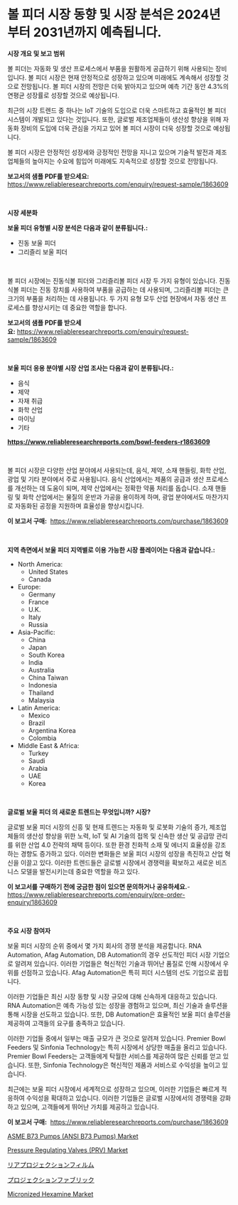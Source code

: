 <p><h1>볼 피더 시장 동향 및 시장 분석은 2024년부터 2031년까지 예측됩니다.</h1></p><p><strong>시장 개요 및 보고 범위</strong></p>
<p><p>볼 피더는 자동화 및 생산 프로세스에서 부품을 원활하게 공급하기 위해 사용되는 장비입니다. 볼 피더 시장은 현재 안정적으로 성장하고 있으며 미래에도 계속해서 성장할 것으로 전망됩니다. 볼 피더 시장의 전망은 더욱 밝아지고 있으며 예측 기간 동안 4.3%의 연평균 성장률로 성장할 것으로 예상됩니다. </p><p>최근의 시장 트렌드 중 하나는 IoT 기술의 도입으로 더욱 스마트하고 효율적인 볼 피더 시스템이 개발되고 있다는 것입니다. 또한, 글로벌 제조업체들이 생산성 향상을 위해 자동화 장비의 도입에 더욱 관심을 가지고 있어 볼 피더 시장이 더욱 성장할 것으로 예상됩니다.</p><p>볼 피더 시장은 안정적인 성장세와 긍정적인 전망을 지니고 있으며 기술적 발전과 제조업체들의 높아지는 수요에 힘입어 미래에도 지속적으로 성장할 것으로 전망됩니다.</p></p>
<p><strong>보고서의 샘플 PDF를 받으세요:</strong> <a href="https://www.reliableresearchreports.com/enquiry/request-sample/1863609">https://www.reliableresearchreports.com/enquiry/request-sample/1863609</a></p>
<p>&nbsp;</p>
<p><strong>시장 세분화</strong></p>
<p><strong>보울 피더 유형별 시장 분석은 다음과 같이 분류됩니다.:</strong></p>
<p><ul><li>진동 보울 피더</li><li>그리즐리 보울 피더</li></ul></p>
<p>&nbsp;</p>
<p><p>볼 피더 시장에는 진동식볼 피더와 그리즐리볼 피더 시장 두 가지 유형이 있습니다. 진동식볼 피더는 진동 장치를 사용하여 부품을 공급하는 데 사용되며, 그리즐리볼 피더는 큰 크기의 부품을 처리하는 데 사용됩니다. 두 가지 유형 모두 산업 현장에서 자동 생산 프로세스를 향상시키는 데 중요한 역할을 합니다.</p></p>
<p><strong>보고서의 샘플 PDF를 받으세요:</strong>&nbsp;<a href="https://www.reliableresearchreports.com/enquiry/request-sample/1863609">https://www.reliableresearchreports.com/enquiry/request-sample/1863609</a></p>
<p>&nbsp;</p>
<p><strong> 보울 피더 응용 분야별 시장 산업 조사는 다음과 같이 분류됩니다.:</strong></p>
<p><ul><li>음식</li><li>제약</li><li>자재 취급</li><li>화학 산업</li><li>마이닝</li><li>기타</li></ul></p>
<p><strong><a href="https://www.reliableresearchreports.com/bowl-feeders-r1863609">https://www.reliableresearchreports.com/bowl-feeders-r1863609</a></strong></p>
<p>&nbsp;</p>
<p><p>볼 피더 시장은 다양한 산업 분야에서 사용되는데, 음식, 제약, 소재 핸들링, 화학 산업, 광업 및 기타 분야에서 주로 사용됩니다. 음식 산업에서는 제품의 공급과 생산 프로세스를 개선하는 데 도움이 되며, 제약 산업에서는 정확한 약품 처리를 돕습니다. 소재 핸들링 및 화학 산업에서는 물질의 운반과 가공을 용이하게 하며, 광업 분야에서도 마찬가지로 자동화된 공정을 지원하며 효율성을 향상시킵니다.</p></p>
<p><strong>이 보고서 구매:</strong>&nbsp; <a href="https://www.reliableresearchreports.com/purchase/1863609">https://www.reliableresearchreports.com/purchase/1863609</a></p>
<p>&nbsp;</p>
<p><strong>지역 측면에서 보울 피더 지역별로 이용 가능한 시장 플레이어는 다음과 같습니다.:</strong></p>
<p><ul>
    <li>
        North America:
        <ul>
            <li>United States</li>
            <li>Canada</li>
        </ul>
    </li>
    <li>
        Europe:
        <ul>
            <li>Germany</li>
            <li>France</li>
            <li>U.K.</li>
            <li>Italy</li>
            <li>Russia</li>
        </ul>
    </li>
    <li>
        Asia-Pacific:
        <ul>
            <li>China</li>
            <li>Japan</li>
            <li>South Korea</li>
            <li>India</li>
            <li>Australia</li>
            <li>China Taiwan</li>
            <li>Indonesia</li>
            <li>Thailand</li>
            <li>Malaysia</li>
        </ul>
    </li>
    <li>
        Latin America:
        <ul>
            <li>Mexico</li>
            <li>Brazil</li>
            <li>Argentina Korea</li>
            <li>Colombia</li>
        </ul>
    </li>
    <li>
        Middle East & Africa:
        <ul>
            <li>Turkey</li>
            <li>Saudi</li>
            <li>Arabia</li>
            <li>UAE</li>
            <li>Korea</li>
        </ul>
    </li>
    </ul></p>
<p>&nbsp;</p>
<p><strong>글로벌 보울 피더 의 새로운 트렌드는 무엇입니까? 시장?</strong></p>
<p><p>글로벌 보울 피더 시장의 신흥 및 현재 트렌드는 자동화 및 로봇화 기술의 증가, 제조업체들의 생산성 향상을 위한 노력, IoT 및 AI 기술의 접목 및 신속한 생산 및 공급망 관리를 위한 산업 4.0 전략의 채택 등이다. 또한 환경 친화적 소재 및 에너지 효율성을 강조하는 경향도 증가하고 있다. 이러한 변화들은 보울 피더 시장의 성장을 촉진하고 산업 혁신을 이끌고 있다. 이러한 트렌드들은 글로벌 시장에서 경쟁력을 확보하고 새로운 비즈니스 모델을 발전시키는데 중요한 역할을 하고 있다.</p></p>
<p><strong>이 보고서를 구매하기 전에 궁금한 점이 있으면 문의하거나 공유하세요.</strong>- <a href="https://www.reliableresearchreports.com/enquiry/pre-order-enquiry/1863609">https://www.reliableresearchreports.com/enquiry/pre-order-enquiry/1863609</a></p>
<p>&nbsp;</p>
<p><strong>주요 시장 참여자</strong></p>
<p><p>보울 피더 시장의 순위 중에서 몇 가지 회사의 경쟁 분석을 제공합니다. RNA Automation, Afag Automation, DB Automation의 경우 선도적인 피더 시장 기업으로 알려져 있습니다. 이러한 기업들은 혁신적인 기술과 뛰어난 품질로 인해 시장에서 우위를 선점하고 있습니다. Afag Automation은 특히 피더 시스템의 선도 기업으로 꼽힙니다.</p><p>이러한 기업들은 최신 시장 동향 및 시장 규모에 대해 신속하게 대응하고 있습니다. RNA Automation은 예측 가능성 있는 성장을 경험하고 있으며, 최신 기술과 솔루션을 통해 시장을 선도하고 있습니다. 또한, DB Automation은 효율적인 보울 피더 솔루션을 제공하여 고객들의 요구를 충족하고 있습니다.</p><p>이러한 기업들 중에서 일부는 매출 규모가 큰 것으로 알려져 있습니다. Premier Bowl Feeders 및 Sinfonia Technology는 특히 시장에서 상당한 매출을 올리고 있습니다. Premier Bowl Feeders는 고객들에게 탁월한 서비스를 제공하여 많은 신뢰를 얻고 있습니다. 또한, Sinfonia Technology은 혁신적인 제품과 서비스로 수익성을 높이고 있습니다.</p><p>최근에는 보울 피더 시장에서 세계적으로 성장하고 있으며, 이러한 기업들은 빠르게 적응하여 수익성을 확대하고 있습니다. 이러한 기업들은 글로벌 시장에서의 경쟁력을 강화하고 있으며, 고객들에게 뛰어난 가치를 제공하고 있습니다.</p></p>
<p><strong>이 보고서 구매:</strong>&nbsp;&nbsp;<a href="https://www.reliableresearchreports.com/purchase/1863609">https://www.reliableresearchreports.com/purchase/1863609</a></p>
<p><p><a href="https://github.com/julyju69/Market-Research-Report-List-3/blob/main/asme-b73-pumps-ansi-b73-pumps-market.md">ASME B73 Pumps (ANSI B73 Pumps) Market</a></p><p><a href="https://github.com/nathandecarvalho/Market-Research-Report-List-3/blob/main/pressure-regulating-valves-prv-market.md">Pressure Regulating Valves (PRV) Market</a></p><p><a href="https://github.com/CieloStamm/Market-Research-Report-List-1/blob/main/760974045399.md">リアプロジェクションフィルム</a></p><p><a href="https://github.com/pepo3k/Market-Research-Report-List-1/blob/main/672355545400.md">プロジェクションファブリック</a></p><p><a href="https://issuu.com/reportprime-2/docs/micronized-hexamine-market-size-2030.pptx">Micronized Hexamine Market</a></p></p>